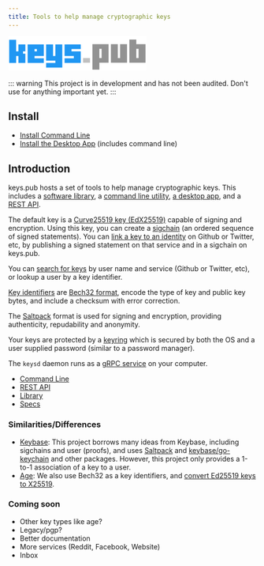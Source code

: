```yaml
---
title: Tools to help manage cryptographic keys
---
```


<img src="./logo.png" width="280"/>

::: warning
This project is in development and has not been audited. Don't use for anything important yet.
:::

## Install

- [Install Command Line](/docs/cli/install.md)
- [Install the Desktop App](/docs/desktop/install.md) (includes command line)

## Introduction

keys.pub hosts a set of tools to help manage cryptographic keys. This includes a [software library](/docs/lib/), a [command line utility](/docs/cli/), [a desktop app](/docs/desktop/), and a [REST API](/docs/restapi/).

The default key is a [Curve25519 key (EdX25519)](/docs/specs/keys.md) capable of signing and encryption.
Using this key, you can create a [sigchain](/docs/specs/sigchain.md) (an ordered sequence of signed statements).
You can [link a key to an identity](/docs/specs/user.md) on Github or Twitter, etc, by publishing a signed statement on that service and in a sigchain on keys.pub.

You can [search for keys](docs/restapi/user.md#search) by user name and service (Github or Twitter, etc), or lookup a user by a key identifier.

[Key identifiers](/docs/specs/kid.md) are [Bech32 format](https://github.com/bitcoin/bips/blob/master/bip-0173.mediawiki), encode the type of key and public key bytes, and include a checksum with error correction.

The [Saltpack](https://saltpack.org) format is used for signing and encryption, providing authenticity, repudability and anonymity.

Your keys are protected by a [keyring](docs/specs/keyring.md) which is secured by both the OS and a user supplied password (similar to a password manager).

The `keysd` daemon runs as a [gRPC service](/docs/service.md) on your computer.

- [Command Line](/docs/cli/)
- [REST API](/docs/restapi/)
- [Library](/docs/lib/)
- [Specs](/docs/specs/)

### Similarities/Differences

- [Keybase](https://keybase.io/docs): This project borrows many ideas from Keybase, including sigchains and user (proofs), and uses [Saltpack](https://saltpack.org) and [keybase/go-keychain](https://github.com/keybase/go-keychain) and other packages.
  However, this project only provides a 1-to-1 association of a key to a user.
- [Age](https://github.com/FiloSottile/age): We also use Bech32 as a key identifiers, and [convert Ed25519 keys to X25519](https://blog.filippo.io/using-ed25519-keys-for-encryption/).

### Coming soon

- Other key types like age?
- Legacy/pgp?
- Better documentation
- More services (Reddit, Facebook, Website)
- Inbox
